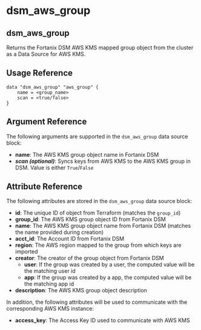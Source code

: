 # dsm\_aws\_group

## dsm\_aws\_group

Returns the Fortanix DSM AWS KMS mapped group object from the cluster as a Data Source for AWS KMS.

## Usage Reference

```
data "dsm_aws_group" "aws_group" {
    name = <group_name>
    scan = <true/false>
}
```

## Argument Reference

The following arguments are supported in the `dsm_aws_group` data source block:

* **name**: The AWS KMS group object name in Fortanix DSM
* _**scan (optional)**_: Syncs keys from AWS KMS to the AWS KMS group in DSM. Value is either `True`/`False`

## Attribute Reference

The following attributes are stored in the `dsm_aws_group` data source block:

* **id**: The unique ID of object from Terraform (matches the `group_id`) 
* **group\_id**: The AWS KMS group object ID from Fortanix DSM
* **name**: The AWS KMS group object name from Fortanix DSM (matches the name provided during creation)
* **acct\_id**: The Account ID from Fortanix DSM
* **region**: The AWS region mapped to the group from which keys are imported
* **creator**: The creator of the group object from Fortanix DSM
  * **user**: If the group was created by a user, the computed value will be the matching user id
  * **app**: If the group was created by a app, the computed value will be the matching app id
* **description**: The AWS KMS group object description

In addition, the following attributes will be used to communicate with the corresponding AWS KMS instance:

* **access\_key**: The Access Key ID used to communicate with AWS KMS
